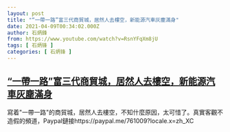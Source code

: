 ```yaml
---
layout: post
title: "“一帶一路”富三代商貿城，居然人去樓空，新能源汽車灰塵滿身"
date: 2021-04-09T00:34:02.000Z
author: 石炳鋒
from: https://www.youtube.com/watch?v=RsnYFqXm8jU
tags: [ 石炳锋 ]
categories: [ 石炳锋 ]
---
```

<!--1617928442000-->
[“一帶一路”富三代商貿城，居然人去樓空，新能源汽車灰塵滿身](https://www.youtube.com/watch?v=RsnYFqXm8jU)
------

<div>
寫着"一帶一路"的商貿城，居然人去樓空，不知什麼原因，太可惜了。真實客觀不造假的頻道，Paypal鏈接https://paypal.me/761009?locale.x=zh_XC
</div>
